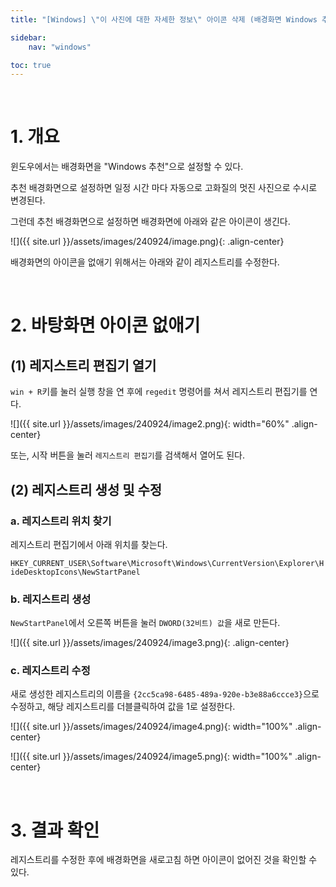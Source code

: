 ```yaml
---
title: "[Windows] \"이 사진에 대한 자세한 정보\" 아이콘 삭제 (배경화면 Windows 추천)"

sidebar:
    nav: "windows"

toc: true
---
```


<br/>

# 1. 개요

윈도우에서는 배경화면을 "Windows 추천"으로 설정할 수 있다. 

추천 배경화면으로 설정하면 일정 시간 마다 자동으로 고화질의 멋진 사진으로 수시로 변경된다.

그런데 추천 배경화면으로 설정하면 배경화면에 아래와 같은 아이콘이 생긴다. 

![]({{ site.url }}/assets/images/240924/image.png){: .align-center}

배경화면의 아이콘을 없애기 위해서는 아래와 같이 레지스트리를 수정한다. 

<br/>

# 2. 바탕화면 아이콘 없애기

## (1) 레지스트리 편집기 열기

`win + R`키를 눌러 실행 창을 연 후에 `regedit` 명령어를 쳐서 레지스트리 편집기를 연다. 

![]({{ site.url }}/assets/images/240924/image2.png){: width="60%" .align-center}

또는, 시작 버튼을 눌러 `레지스트리 편집기`를 검색해서 열어도 된다. 


## (2) 레지스트리 생성 및 수정

### a. 레지스트리 위치 찾기

레지스트리 편집기에서 아래 위치를 찾는다. 

`HKEY_CURRENT_USER\Software\Microsoft\Windows\CurrentVersion\Explorer\HideDesktopIcons\NewStartPanel`


### b. 레지스트리 생성

`NewStartPanel`에서 오른쪽 버튼을 눌러 `DWORD(32비트) 값`을 새로 만든다. 

![]({{ site.url }}/assets/images/240924/image3.png){: .align-center}


### c. 레지스트리 수정

새로 생성한 레지스트리의 이름을 `{2cc5ca98-6485-489a-920e-b3e88a6ccce3}`으로 수정하고, 해당 레지스트리를 더블클릭하여 값을 1로 설정한다.

![]({{ site.url }}/assets/images/240924/image4.png){: width="100%" .align-center}

![]({{ site.url }}/assets/images/240924/image5.png){: width="100%" .align-center}


<br/>


# 3. 결과 확인

레지스트리를 수정한 후에 배경화면을 새로고침 하면 아이콘이 없어진 것을 확인할 수 있다. 

<br/>